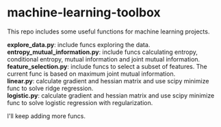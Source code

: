 # machine-learning-toolbox
This repo includes some useful functions for machine learning projects.

<b>explore_data.py</b>: include funcs exploring the data.<br>
<b>entropy_mutual_information.py</b>: include funcs calculating entropy, conditional entropy, mutual information and joint mutual information.<br>
<b>feature_selection.py</b>: include funcs to select a subset of features. The current func is based on maximum joint mutual information.<br>
<b>linear.py</b>: calculate gradient and hessian matrix and use scipy minimize func to solve ridge regression.<br>
<b>logistic.py</b>: calculate gradient and hessian matrix and use scipy minimize func to solve logistic regression with regularization.<br>

I'll keep adding more funcs.
